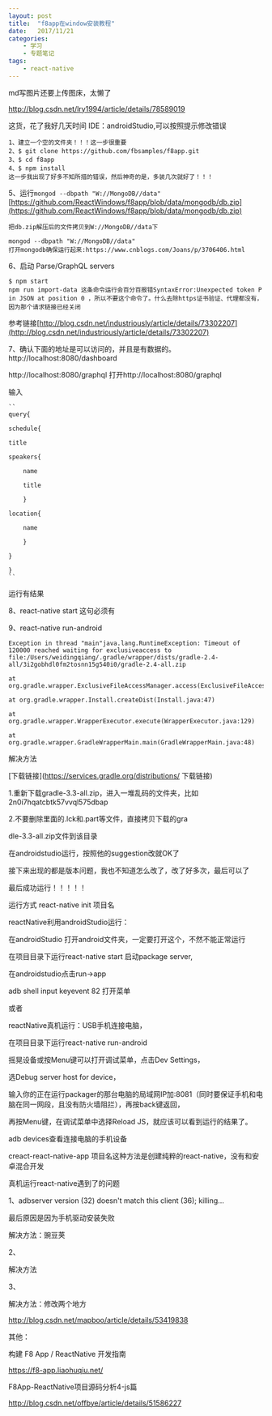 ```yaml
---
layout: post
title:  "f8app在window安装教程"
date:   2017/11/21 
categories: 
    - 学习 
    - 专题笔记
tags:
    - react-native 
---
```


md写图片还要上传图床，太懒了

http://blog.csdn.net/lry1994/article/details/78589019

这货，花了我好几天时间
IDE：androidStudio,可以按照提示修改错误

    1、建立一个空的文件夹！！！这一步很重要
    2、$ git clone https://github.com/fbsamples/f8app.git
    3、$ cd f8app
    4、$ npm install
    这一步我出现了好多不知所措的错误，然后神奇的是，多装几次就好了！！！

5、运行``mongod --dbpath "W://MongoDB//data"``
    [https://github.com/ReactWindows/f8app/blob/data/mongodb/db.zip](https://github.com/ReactWindows/f8app/blob/data/mongodb/db.zip)

    把db.zip解压后的文件拷贝到W://MongoDB//data下

    mongod --dbpath "W://MongoDB//data"
    打开mongodb确保运行起来:https://www.cnblogs.com/Joans/p/3706406.html

6、启动 Parse/GraphQL servers

    $ npm start
    npm run import-data 这条命令运行会百分百报错SyntaxError:Unexpected token P in JSON at position 0 ，所以不要这个命令了。什么去除https证书验证、代理都没有，因为那个请求链接已经关闭
   参考链接[http://blog.csdn.net/industriously/article/details/73302207](http://blog.csdn.net/industriously/article/details/73302207)
   



7、确认下面的地址是可以访问的，并且是有数据的。
http://localhost:8080/dashboard

http://localhost:8080/graphql
打开http://localhost:8080/graphql

输入

    ``
    query{

    schedule{

    title

    speakers{

        name

        title

        }

    location{

        name

        }

    }

    }
    ``
运行有结果

8、react-native start  这句必须有

9、react-native run-android

```
Exception in thread "main"java.lang.RuntimeException: Timeout of 120000 reached waiting for exclusiveaccess to file:/Users/weidingqiang/.gradle/wrapper/dists/gradle-2.4-all/3i2gobhdl0fm2tosnn15g540i0/gradle-2.4-all.zip

at org.gradle.wrapper.ExclusiveFileAccessManager.access(ExclusiveFileAccessManager.java:61)

at org.gradle.wrapper.Install.createDist(Install.java:47)

at org.gradle.wrapper.WrapperExecutor.execute(WrapperExecutor.java:129)

at org.gradle.wrapper.GradleWrapperMain.main(GradleWrapperMain.java:48)
```
 

解决方法

[下载链接](https://services.gradle.org/distributions/ 下载链接)

1.重新下载gradle-3.3-all.zip，进入一堆乱码的文件夹，比如2n0i7hqatcbtk57vvql575dbap

2.不要删除里面的.lck和.part等文件，直接拷贝下载的gra

dle-3.3-all.zip文件到该目录


在androidstudio运行，按照他的suggestion改就OK了

接下来出现的都是版本问题，我也不知道怎么改了，改了好多次，最后可以了


最后成功运行！！！！！



运行方式
react-native  init 项目名

reactNative利用androidStudio运行：

在androidStudio 打开android文件夹，一定要打开这个，不然不能正常运行

在项目目录下运行react-native start 启动package server,

在androidstudio点击run->app

adb shell input keyevent 82 打开菜单

 

或者

 

reactNative真机运行：USB手机连接电脑，

在项目目录下运行react-native run-android

摇晃设备或按Menu键可以打开调试菜单，点击Dev Settings，

选Debug server host for device，

输入你的正在运行packager的那台电脑的局域网IP加:8081（同时要保证手机和电脑在同一网段，且没有防火墙阻拦），再按back键返回，

再按Menu键，在调试菜单中选择Reload JS，就应该可以看到运行的结果了。

 

adb devices查看连接电脑的手机设备

 

creact-react-native-app 项目名这种方法是创建纯粹的react-native，没有和安卓混合开发

真机运行react-native遇到了的问题

 

1、adbserver version (32) doesn't match this client (36); killing...

最后原因是因为手机驱动安装失败

解决方法：豌豆荚


2、

解决方法

 

3、

解决方法：修改两个地方

http://blog.csdn.net/mapboo/article/details/53419838

 

 

 

其他：

构建 F8 App / ReactNative 开发指南

https://f8-app.liaohuqiu.net/

 

F8App-ReactNative项目源码分析4-js篇

http://blog.csdn.net/offbye/article/details/51586227

 

